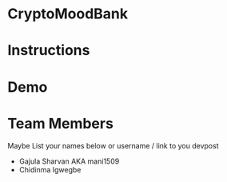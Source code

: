 # CryptoMoodBank

# Instructions

# Demo

# Team Members

Maybe List your names below or username / link to you devpost

- Gajula Sharvan AKA mani1509
- Chidinma Igwegbe
